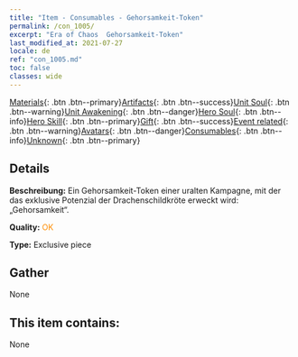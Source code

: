 ```yaml
---
title: "Item - Consumables - Gehorsamkeit-Token"
permalink: /con_1005/
excerpt: "Era of Chaos  Gehorsamkeit-Token"
last_modified_at: 2021-07-27
locale: de
ref: "con_1005.md"
toc: false
classes: wide
---
```

 [Materials](/ItemsDE/){: .btn .btn--primary}[Artifacts](/ItemsDE/Artifacts/){: .btn .btn--success}[Unit Soul](/ItemsDE/UnitSoul/){: .btn .btn--warning}[Unit Awakening](/ItemsDE/UnitAwakening/){: .btn .btn--danger}[Hero Soul](/ItemsDE/HeroSoul/){: .btn .btn--info}[Hero Skill](/ItemsDE/HeroSkill/){: .btn .btn--primary}[Gift](/ItemsDE/Gift/){: .btn .btn--success}[Event related](/ItemsDE/Events/){: .btn .btn--warning}[Avatars](/ItemsDE/Avatars/){: .btn .btn--danger}[Consumables](/ItemsDE/Consumables/){: .btn .btn--info}[Unknown](/ItemsDE/Unknown/){: .btn .btn--primary}

## Details
 **Beschreibung:** Ein Gehorsamkeit-Token einer uralten Kampagne, mit der das exklusive Potenzial der Drachenschildkröte erweckt wird: „Gehorsamkeit“.

 **Quality:** <span style="color: #FF8C00">OK</span>

 **Type:** Exclusive piece

## Gather

  None

## This item contains:

  None

